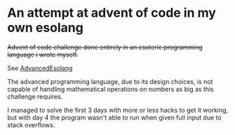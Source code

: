 # An attempt at advent of code in my own esolang
~~Advent of code challenge done entirely in an esoteric programming language i wrote myself.~~

See [AdvancedEsolang](https://github.com/Ketok4321/AdvancedEsolang)

The advanced programming language, due to its design choices, is not capable of handling mathematical operations on numbers as big as this challenge requires.

I managed to solve the first 3 days with more or less hacks to get it working, but with day 4 the program wasn't able to run when given full input due to stack overflows.
